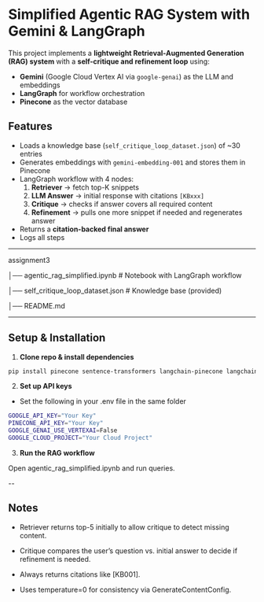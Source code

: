 # Simplified Agentic RAG System with Gemini & LangGraph  

This project implements a **lightweight Retrieval-Augmented Generation (RAG) system** with a **self-critique and refinement loop** using:  
- **Gemini** (Google Cloud Vertex AI via `google-genai`) as the LLM and embeddings  
- **LangGraph** for workflow orchestration  
- **Pinecone** as the vector database  

##  Features

- Loads a knowledge base (`self_critique_loop_dataset.json`) of ~30 entries  
- Generates embeddings with `gemini-embedding-001` and stores them in Pinecone  
- LangGraph workflow with 4 nodes:
  1. **Retriever** → fetch top-K snippets  
  2. **LLM Answer** → initial response with citations `[KBxxx]`  
  3. **Critique** → checks if answer covers all required content  
  4. **Refinement** → pulls one more snippet if needed and regenerates answer  
- Returns a **citation-backed final answer**  
- Logs all steps  

---

assignment3

│── agentic_rag_simplified.ipynb # Notebook with LangGraph workflow

│── self_critique_loop_dataset.json # Knowledge base (provided)

│── README.md

---

## Setup & Installation

1. **Clone repo & install dependencies**
```bash
pip install pinecone sentence-transformers langchain-pinecone langchain langchain-huggingface langchain-google-genai --quiet --upgrade
```

2. **Set up API keys**

- Set the following in your .env file in the same folder

```bash
GOOGLE_API_KEY="Your Key"
PINECONE_API_KEY="Your Key"
GOOGLE_GENAI_USE_VERTEXAI=False
GOOGLE_CLOUD_PROJECT="Your Cloud Project"
```

3. **Run the RAG workflow**

Open agentic_rag_simplified.ipynb and run queries.

--

## Notes

- Retriever returns top-5 initially to allow critique to detect missing content.

- Critique compares the user’s question vs. initial answer to decide if refinement is needed.

- Always returns citations like [KB001].

- Uses temperature=0 for consistency via GenerateContentConfig.
